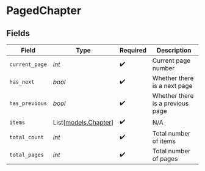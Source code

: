 # PagedChapter


## Fields

| Field                                        | Type                                         | Required                                     | Description                                  |
| -------------------------------------------- | -------------------------------------------- | -------------------------------------------- | -------------------------------------------- |
| `current_page`                               | *int*                                        | :heavy_check_mark:                           | Current page number                          |
| `has_next`                                   | *bool*                                       | :heavy_check_mark:                           | Whether there is a next page                 |
| `has_previous`                               | *bool*                                       | :heavy_check_mark:                           | Whether there is a previous page             |
| `items`                                      | List[[models.Chapter](../models/chapter.md)] | :heavy_check_mark:                           | N/A                                          |
| `total_count`                                | *int*                                        | :heavy_check_mark:                           | Total number of items                        |
| `total_pages`                                | *int*                                        | :heavy_check_mark:                           | Total number of pages                        |